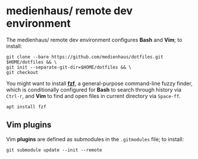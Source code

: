 # medienhaus/ remote dev environment

The medienhaus/ remote dev environment configures **Bash** and **Vim**; to install:

```
git clone --bare https://github.com/medienhaus/dotfiles.git $HOME/dotfiles && \
git init --separate-git-dir=$HOME/dotfiles && \
git checkout
```

You might want to install [**fzf**](https://github.com/junegunn/fzf/), a general-purpose command-line fuzzy finder, which is conditionally configured for **Bash** to search through history via `Ctrl-r`, and **Vim** to find and open files in current directory via `Space-ff`.

```
apt install fzf
```

## Vim plugins

Vim **plugins** are defined as submodules in the `.gitmodules` file; to install:

```
git submodule update --init --remote
```
